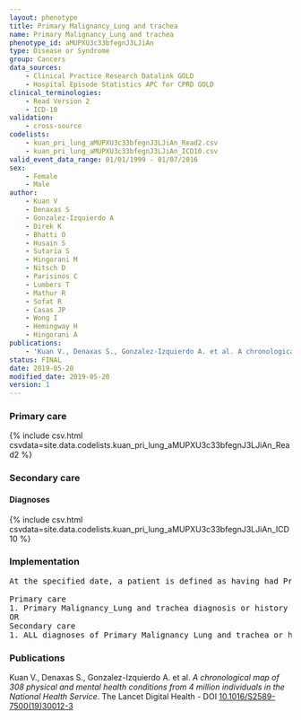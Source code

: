 ```yaml
---
layout: phenotype
title: Primary Malignancy_Lung and trachea
name: Primary Malignancy_Lung and trachea
phenotype_id: aMUPXU3c33bfegnJ3LJiAn 
type: Disease or Syndrome
group: Cancers
data_sources: 
    - Clinical Practice Research Datalink GOLD
    - Hospital Episode Statistics APC for CPRD GOLD
clinical_terminologies: 
    - Read Version 2
    - ICD-10
validation: 
    - cross-source
codelists: 
    - kuan_pri_lung_aMUPXU3c33bfegnJ3LJiAn_Read2.csv
    - kuan_pri_lung_aMUPXU3c33bfegnJ3LJiAn_ICD10.csv
valid_event_data_range: 01/01/1999 - 01/07/2016
sex: 
    - Female
    - Male
author: 
    - Kuan V
    - Denaxas S
    - Gonzalez-Izquierdo A
    - Direk K
    - Bhatti O
    - Husain S
    - Sutaria S
    - Hingorani M
    - Nitsch D
    - Parisinos C
    - Lumbers T
    - Mathur R
    - Sofat R
    - Casas JP
    - Wong I
    - Hemingway H
    - Hingorani A
publications: 
    - 'Kuan V., Denaxas S., Gonzalez-Izquierdo A. et al. A chronological map of 308 physical and mental health conditions from 4 million individuals in the National Health Service. The Lancet Digital Health - DOI: 10.1016/S2589-7500(19)30012-3' 
status: FINAL
date: 2019-05-20
modified_date: 2019-05-20
version: 1
---
```

### Primary care 
{% include csv.html csvdata=site.data.codelists.kuan_pri_lung_aMUPXU3c33bfegnJ3LJiAn_Read2 %}
### Secondary care 
#### Diagnoses 
{% include csv.html csvdata=site.data.codelists.kuan_pri_lung_aMUPXU3c33bfegnJ3LJiAn_ICD10 %}
### Implementation 
<pre>At the specified date, a patient is defined as having had Primary Malignancy Lung and trachea IF they meet the criteria for any of the following on or before the specified date. The earliest date on which the individual meets any of the following criteria on or before the specified date is defined as the first event date:

Primary care
1. Primary Malignancy_Lung and trachea diagnosis or history of diagnosis during a consultation 
OR
Secondary care
1. ALL diagnoses of Primary Malignancy_Lung and trachea or history of diagnosis during a hospitalization</pre> 
 
### Publications 
Kuan V., Denaxas S., Gonzalez-Izquierdo A. et al. _A chronological map of 308 physical and mental health conditions from 4 million individuals in the National Health Service_. The Lancet Digital Health - DOI <a href='https://www.thelancet.com/journals/landig/article/PIIS2589-7500(19)30012-3/fulltext'>10.1016/S2589-7500(19)30012-3</a>